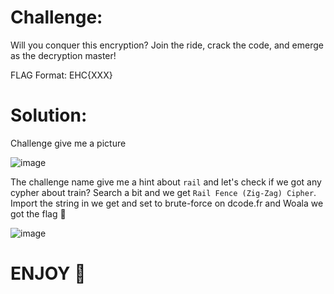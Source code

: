 # Challenge:

Will you conquer this encryption? Join the ride, crack the code, and emerge as the decryption master!

FLAG Format: EHC{XXX}

# Solution:

Challenge give me a picture

![image](https://github.com/Katsumi1012/CTF/assets/90083485/d10b184d-9121-4f54-95fd-cd8a34c3b886)

The challenge name give me a hint about `rail` and let's check if we got any cypher about train? Search a bit and we get `Rail Fence (Zig-Zag) Cipher`. Import the string in we get and set to brute-force on dcode.fr and Woala we got the flag 🚩

![image](https://github.com/Katsumi1012/CTF/assets/90083485/140c8b60-edb7-4256-b95f-266405d002bf)

# ENJOY 🤡
